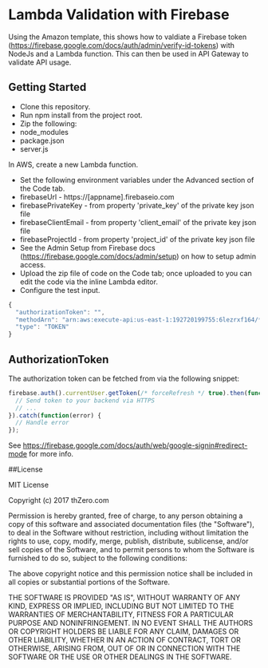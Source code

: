 # Lambda Validation with Firebase

Using the Amazon template, this shows how to valdiate a Firebase token (https://firebase.google.com/docs/auth/admin/verify-id-tokens) with NodeJs and a Lambda function.  This can then be used in API Gateway to validate API usage.

## Getting Started

* Clone this repository.
* Run npm install from the project root.
* Zip the following:
 * node_modules
 * package.json
 * server.js

In AWS, create a new Lambda function.

* Set the following environment variables under the Advanced section of the Code tab.
 * firebaseUrl - https://[appname].firebaseio.com
 * firebasePrivateKey - from property 'private_key' of the private key json file
 * firebaseClientEmail - from property 'client_email' of the private key json file
 * firebaseProjectId - from property 'project_id' of the private key json file
 * See the Admin Setup from Firebase docs (https://firebase.google.com/docs/admin/setup) on how to setup admin access. 
* Upload the zip file of code on the Code tab; once uploaded to you can edit the code via the inline Lambda editor.
* Configure the test input.

```javascript
{
  "authorizationToken": "",
  "methodArn": "arn:aws:execute-api:us-east-1:192720199755:6lezrxf164/*/GET/",
  "type": "TOKEN"
}
```

## AuthorizationToken

The authorization token can be fetched from via the following snippet:

```javascript
firebase.auth().currentUser.getToken(/* forceRefresh */ true).then(function(idToken) {
  // Send token to your backend via HTTPS
  // ...
}).catch(function(error) {
  // Handle error
});
```

See https://firebase.google.com/docs/auth/web/google-signin#redirect-mode for more info.

##License

MIT License

Copyright (c) 2017 thZero.com

Permission is hereby granted, free of charge, to any person obtaining a copy
of this software and associated documentation files (the "Software"), to deal
in the Software without restriction, including without limitation the rights
to use, copy, modify, merge, publish, distribute, sublicense, and/or sell
copies of the Software, and to permit persons to whom the Software is
furnished to do so, subject to the following conditions:

The above copyright notice and this permission notice shall be included in all
copies or substantial portions of the Software.

THE SOFTWARE IS PROVIDED "AS IS", WITHOUT WARRANTY OF ANY KIND, EXPRESS OR
IMPLIED, INCLUDING BUT NOT LIMITED TO THE WARRANTIES OF MERCHANTABILITY,
FITNESS FOR A PARTICULAR PURPOSE AND NONINFRINGEMENT. IN NO EVENT SHALL THE
AUTHORS OR COPYRIGHT HOLDERS BE LIABLE FOR ANY CLAIM, DAMAGES OR OTHER
LIABILITY, WHETHER IN AN ACTION OF CONTRACT, TORT OR OTHERWISE, ARISING FROM,
OUT OF OR IN CONNECTION WITH THE SOFTWARE OR THE USE OR OTHER DEALINGS IN THE
SOFTWARE.
